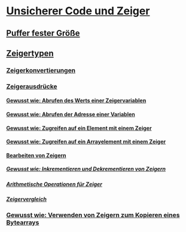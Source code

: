 # [Unsicherer Code und Zeiger](index.md)
## [Puffer fester Größe](fixed-size-buffers.md)
## [Zeigertypen](pointer-types.md)
### [Zeigerkonvertierungen](pointer-conversions.md)
### [Zeigerausdrücke](pointer-expressions.md)
#### [Gewusst wie: Abrufen des Werts einer Zeigervariablen](how-to-obtain-the-value-of-a-pointer-variable.md)
#### [Gewusst wie: Abrufen der Adresse einer Variablen](how-to-obtain-the-address-of-a-variable.md)
#### [Gewusst wie: Zugreifen auf ein Element mit einem Zeiger](how-to-access-a-member-with-a-pointer.md)
#### [Gewusst wie: Zugreifen auf ein Arrayelement mit einem Zeiger](how-to-access-an-array-element-with-a-pointer.md)
#### [Bearbeiten von Zeigern](manipulating-pointers.md)
##### [Gewusst wie: Inkrementieren und Dekrementieren von Zeigern](how-to-increment-and-decrement-pointers.md)
##### [Arithmetische Operationen für Zeiger](arithmetic-operations-on-pointers.md)
##### [Zeigervergleich](pointer-comparison.md)
### [Gewusst wie: Verwenden von Zeigern zum Kopieren eines Bytearrays](how-to-use-pointers-to-copy-an-array-of-bytes.md)

